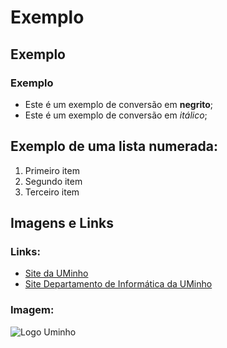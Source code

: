# Exemplo
## Exemplo
### Exemplo

- Este é um exemplo de conversão em **negrito**;
- Este é um exemplo de conversão em *itálico*;

## Exemplo de uma lista numerada:

1. Primeiro item
2. Segundo item
3. Terceiro item

## Imagens e Links

### Links: 

+ [Site da UMinho](https://alunos.uminho.pt/PT)
+ [Site Departamento de Informática da UMinho](https://web.di.uminho.pt/sitedi/)

### Imagem:

![Logo Uminho](https://upload.wikimedia.org/wikipedia/commons/9/93/EEUMLOGO.png)
